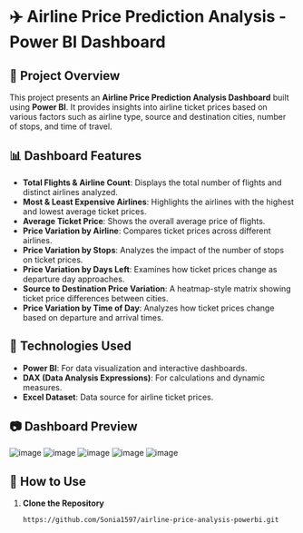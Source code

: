 # ✈️ Airline Price Prediction Analysis - Power BI Dashboard  

## 📌 Project Overview  
This project presents an **Airline Price Prediction Analysis Dashboard** built using **Power BI**. It provides insights into airline ticket prices based on various factors such as airline type, source and destination cities, number of stops, and time of travel.  

## 📊 Dashboard Features  
- **Total Flights & Airline Count**: Displays the total number of flights and distinct airlines analyzed.  
- **Most & Least Expensive Airlines**: Highlights the airlines with the highest and lowest average ticket prices.  
- **Average Ticket Price**: Shows the overall average price of flights.  
- **Price Variation by Airline**: Compares ticket prices across different airlines.  
- **Price Variation by Stops**: Analyzes the impact of the number of stops on ticket prices.  
- **Price Variation by Days Left**: Examines how ticket prices change as departure day approaches.  
- **Source to Destination Price Variation**: A heatmap-style matrix showing ticket price differences between cities.  
- **Price Variation by Time of Day**: Analyzes how ticket prices change based on departure and arrival times.  

## 📌 Technologies Used  
- **Power BI**: For data visualization and interactive dashboards.  
- **DAX (Data Analysis Expressions)**: For calculations and dynamic measures.  
- **Excel Dataset**: Data source for airline ticket prices.  

## 📷 Dashboard Preview  
![image](https://github.com/user-attachments/assets/a5821427-3537-4027-91a7-4b944e9b5bc9)
![image](https://github.com/user-attachments/assets/2ace865c-a248-4612-9803-8c99186dc7e2)
![image](https://github.com/user-attachments/assets/0523fd45-ffa7-4451-9ba8-3564fe8facaf)
![image](https://github.com/user-attachments/assets/afb6fc70-f775-4158-930a-e010a2eb8bb0)
![image](https://github.com/user-attachments/assets/d86df053-df67-4ec4-83f4-7bc9c296ab5d)

## 🚀 How to Use  
1. **Clone the Repository**  
   ```sh
   https://github.com/Sonia1597/airline-price-analysis-powerbi.git

